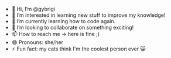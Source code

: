 - 👋 Hi, I’m @gybrigi
- 👀 I’m interested in learning new stuff to improve my knowledge!
- 🌱 I’m currently learning how to code again.
- 💞️ I’m looking to collaborate on something exciting!
- 📫 How to reach me -> here is fine ;)
- 😄 Pronouns: she/her
- ⚡ Fun fact: my cats think I'm the coolest person ever 😺

<!---
gybrigi/gybrigi is a ✨ special ✨ repository because its `README.md` (this file) appears on your GitHub profile.
You can click the Preview link to take a look at your changes.
--->
